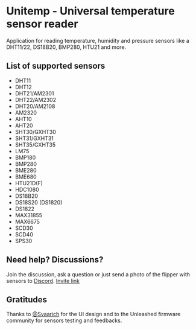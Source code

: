 # Unitemp - Universal temperature sensor reader
Application for reading temperature, humidity and pressure sensors like a DHT11/22, DS18B20, BMP280, HTU21 and more. 
## List of supported sensors
- DHT11
- DHT12
- DHT21/AM2301
- DHT22/AM2302
- DHT20/AM2108
- AM2320
- AHT10
- AHT20
- SHT30/GXHT30
- SHT31/GXHT31
- SHT35/GXHT35
- LM75
- BMP180
- BMP280
- BME280
- BME680
- HTU21D(F)
- HDC1080
- DS18B20
- DS18S20 (DS1820)
- DS1822
- MAX31855
- MAX6675
- SCD30
- SCD40
- SPS30

## Need help? Discussions?
Join the discussion, ask a question or just send a photo of the flipper with sensors to [Discord](https://discord.com/channels/740930220399525928/1056727938747351060). [Invite link](https://discord.com/invite/flipper)
## Gratitudes
Thanks to [@Svaarich](https://github.com/Svaarich) for the UI design and to the Unleashed firmware community for sensors testing and feedbacks.

